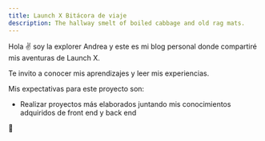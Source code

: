```yaml
---
title: Launch X Bitácora de viaje
description: The hallway smelt of boiled cabbage and old rag mats.
---
```


Hola ✌️  soy la explorer Andrea y este es mi blog personal donde compartiré mis aventuras de Launch X.

Te invito a conocer mis aprendizajes y leer mis experiencias.

Mis expectativas para este proyecto son:
  - Realizar proyectos más elaborados juntando mis conocimientos adquiridos de front end y back end

🚀
